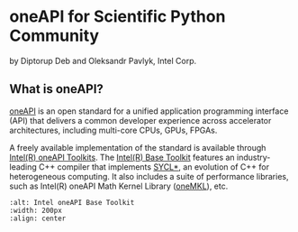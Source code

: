 # oneAPI for Scientific Python Community
by Diptorup Deb and Oleksandr Pavlyk, Intel Corp.

## What is oneAPI?

[oneAPI](https://www.oneapi.io/) is an open standard for a unified application
programming interface (API) that delivers a common developer experience across
accelerator architectures, including multi-core CPUs, GPUs, FPGAs.

A freely available implementation of the standard is available through
[Intel(R) oneAPI Toolkits][toolkits]. The [Intel(R) Base Toolkit][basekit] features
an industry-leading C++ compiler that implements [SYCL*][sycl], an evolution of C++
for heterogeneous computing. It also includes a suite of performance libraries, such as
Intel(R) oneAPI Math Kernel Library ([oneMKL][oneMKL]), etc.

```{image} oneapi_basekit.webp
:alt: Intel oneAPI Base Toolkit
:width: 200px
:align: center
```

[toolkits]: https://www.intel.com/content/www/us/en/developer/tools/oneapi/toolkits.html
[basekit]: https://www.intel.com/content/www/us/en/developer/tools/oneapi/base-toolkit.html
[sycl]: https://www.khronos.org/sycl/
[oneMKL]: https://www.intel.com/content/www/us/en/develop/documentation/oneapi-programming-guide/top/api-based-programming/intel-oneapi-math-kernel-library-onemkl.html